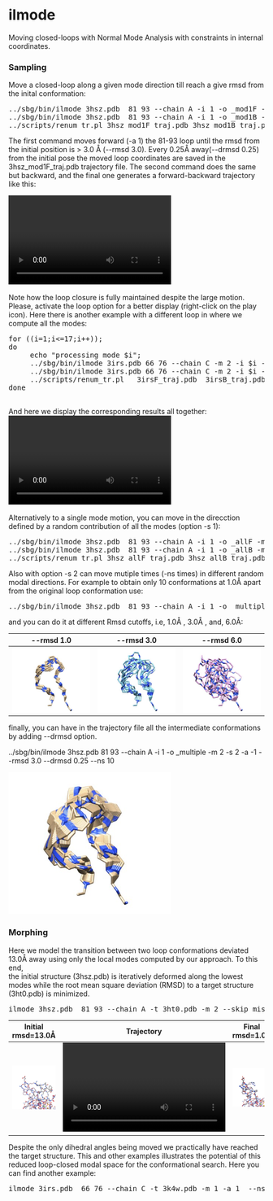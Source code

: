 # ilmode

Moving closed-loops with Normal Mode Analysis with constraints in internal coordinates.

 
### Sampling #### 

Move a closed-loop along a given mode direction till reach a give rmsd from the inital conformation: 
<pre>
../sbg/bin/ilmode 3hsz.pdb  81 93 --chain A -i 1 -o _mod1F -m 2 -s 0 -a  1  --rmsd 3.0 --drmsd 0.25 
../sbg/bin/ilmode 3hsz.pdb  81 93 --chain A -i 1 -o _mod1B -m 2 -s 0 -a -1  --rmsd 3.0 --drmsd 0.25   
../scripts/renum_tr.pl 3hsz_mod1F_traj.pdb 3hsz_mod1B_traj.pdb > 3hsz_mod1.pdb
</pre>
The first command moves forward (-a 1) the 81-93 loop until the rmsd from the initial position is > 3.0 Å (--rmsd 3.0). Every 0.25Å away(--drmsd 0.25) from the initial pose the moved loop coordinates are saved in the 3hsz_mod1F_traj.pdb trajectory file.  The second command does the same but backward, and the final one generates a forward-backward trajectory like this: 
 
<video  width="320px" height="175px"  src="https://user-images.githubusercontent.com/19269061/141765600-329048b6-d184-4ae3-ba90-5e459d7ad189.mp4" autoplay="true" loop="true" controls="controls" >
  </video>

Note how the loop closure is fully maintained despite the large motion. Please, activate the loop option for a better display (right-click on the play icon). 
Here there is another example with a different loop in where we compute all the modes:

<pre>
for ((i=1;i<=17;i++)); 
do
     echo "processing mode $i";
     ../sbg/bin/ilmode 3irs.pdb 66 76 --chain C -m 2 -i $i -a  1 -s 0  --rmsd 3.0 -drmsd 0.25 -o F >> log;
     ../sbg/bin/ilmode 3irs.pdb 66 76 --chain C -m 2 -i $i -a -1 -s 0  --rmsd 3.0 -drmsd 0.25 -o B >> log;
     ../scripts/renum_tr.pl   3irsF_traj.pdb  3irsB_traj.pdb > mode_$i.pdb     
done
 </pre>
 And here we display the corresponding results all together:   
 <video  width="320px" height="175px"  src="https://user-images.githubusercontent.com/19269061/141282242-ac69849d-3ceb-4241-8f11-fcdb0ab5c0a4.mp4" autoplay="true" loop="true" controls="controls" >
  </video>

Alternatively to a single mode motion, you can move in the direcction defined by a random contribution of all the modes (option -s 1):   
<pre>
../sbg/bin/ilmode 3hsz.pdb  81 93 --chain A -i 1 -o _allF -m 2 -s 1 -a  1  --rmsd 3.0 --drmsd 0.25 
../sbg/bin/ilmode 3hsz.pdb  81 93 --chain A -i 1 -o _allB -m 2 -s 1 -a -1  --rmsd 3.0 --drmsd 0.25
../scripts/renum_tr.pl 3hsz_allF_traj.pdb 3hsz_allB_traj.pdb > 3hsz_all.pdb
</pre>

Also with option -s 2 can move mutiple times (-ns times) in different random modal directions. For example to obtain only 10 conformations at 1.0Å apart from the original loop conformation use:   
<pre>
../sbg/bin/ilmode 3hsz.pdb  81 93 --chain A -i 1 -o _multiple -m 2 -s 2 -a -1  --rmsd 1.0  --ns 10 
</pre>
and you can do it at different Rmsd cutoffs, i.e,  1.0Å , 3.0Å , and,  6.0Å:  

--rmsd 1.0               |--rmsd 3.0                |--rmsd 6.0                 
:-------------------------:|:-------------------------:|:-------------------------:
![](images/rmsd1.jpg)  |  ![](images/rmsd2.jpg)  |  ![](images/rmsd3.jpg)  

finally, you can have in the trajectory file all the intermediate conformations by adding --drmsd <float> option.

../sbg/bin/ilmode 3hsz.pdb  81 93 --chain A -i 1 -o _multiple -m 2 -s 2 -a -1  --rmsd 3.0 --drmsd 0.25 --ns 10 

<img src="images/rmsd3b.jpg" alt="alt text" width="320">

### Morphing ###

Here we model the transition between two loop conformations deviated 13.0Å away using only the local modes computed by our approach. To this end,   
the initial structure (3hsz.pdb) is iteratively deformed along the lowest modes while the root mean square deviation (RMSD) to a target structure (3ht0.pdb) is minimized. 

<pre>
ilmode 3hsz.pdb  81 93 --chain A -t 3ht0.pdb -m 2 --skip_missingatoms -a 1 -i 1  --ns 2000  --drmsd 0.25 -o  _morph  -x --flanks 2 --aliflanks
</pre>

Initial rmsd=13.0Å             | Trajectory               | Final   rmsd=1.0Å              
:-------------------------:|:-------------------------:|:-------------------------:
![](images/morphI.jpg)  | <video  width="320px" height="175px"  src="https://user-images.githubusercontent.com/19269061/141989128-c48c87b2-0a15-47b2-a560-0dbf5a3ee96e.mp4" autoplay="true" loop="true" controls="controls" > </video> |  ![](images/morphF.jpg)  

Despite the only dihedral angles being moved we practically have reached the target structure. This and other examples illustrates the potential of this reduced loop-closed modal space for the conformational search. Here you can find another example:  

<pre>
ilmode 3irs.pdb  66 76 --chain C -t 3k4w.pdb -m 1 -a 1  --ns 2000 --flanks 2 --aliflanks --drmsd 0.25 -x 
</pre>

